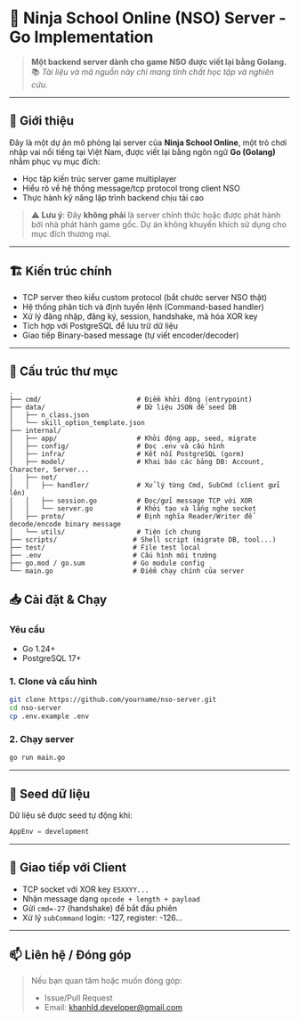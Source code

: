 # 🥷 Ninja School Online (NSO) Server - Go Implementation

> **Một backend server dành cho game NSO được viết lại bằng Golang.**  
> 📚 *Tài liệu và mã nguồn này chỉ mang tính chất học tập và nghiên cứu.*

---

## 📌 Giới thiệu

Đây là một dự án mô phỏng lại server của **Ninja School Online**, một trò chơi nhập vai nổi tiếng tại Việt Nam, được viết lại bằng ngôn ngữ **Go (Golang)** nhằm phục vụ mục đích:

- Học tập kiến trúc server game multiplayer
- Hiểu rõ về hệ thống message/tcp protocol trong client NSO
- Thực hành kỹ năng lập trình backend chịu tải cao

> ⚠️ **Lưu ý**: Đây **không phải** là server chính thức hoặc được phát hành bởi nhà phát hành game gốc. Dự án không khuyến khích sử dụng cho mục đích thương mại.

---

## 🏗 Kiến trúc chính

- TCP server theo kiểu custom protocol (bắt chước server NSO thật)
- Hệ thống phân tích và định tuyến lệnh (Command-based handler)
- Xử lý đăng nhập, đăng ký, session, handshake, mã hóa XOR key
- Tích hợp với PostgreSQL để lưu trữ dữ liệu
- Giao tiếp Binary-based message (tự viết encoder/decoder)

---

## 📂 Cấu trúc thư mục

```
.
├── cmd/                        # Điểm khởi động (entrypoint)
├── data/                       # Dữ liệu JSON để seed DB
│   ├── n_class.json
│   └── skill_option_template.json
├── internal/
│   ├── app/                    # Khởi động app, seed, migrate
│   ├── config/                 # Đọc .env và cấu hình
│   ├── infra/                  # Kết nối PostgreSQL (gorm)
│   ├── model/                  # Khai báo các bảng DB: Account, Character, Server...
│   ├── net/
│   │   ├── handler/            # Xử lý từng Cmd, SubCmd (client gửi lên)
│   │   ├── session.go          # Đọc/gửi message TCP với XOR
│   │   └── server.go           # Khởi tạo và lắng nghe socket
│   ├── proto/                  # Định nghĩa Reader/Writer để decode/encode binary message
│   └── utils/                  # Tiện ích chung
├── scripts/                   # Shell script (migrate DB, tool...)
├── test/                      # File test local
├── .env                       # Cấu hình môi trường
├── go.mod / go.sum            # Go module config
└── main.go                    # Điểm chạy chính của server
```

## 📥 Cài đặt & Chạy

### Yêu cầu

- Go 1.24+
- PostgreSQL 17+

### 1. Clone và cấu hình

```bash
git clone https://github.com/yourname/nso-server.git
cd nso-server
cp .env.example .env
```

### 2. Chạy server

```bash
go run main.go
```

---

## 🧪 Seed dữ liệu

Dữ liệu sẽ được seed tự động khi:

```go
AppEnv = development
```

---

## 🔐 Giao tiếp với Client

- TCP socket với XOR key `E5XXYY...`
- Nhận message dạng `opcode + length + payload`
- Gửi `cmd=-27` (handshake) để bắt đầu phiên
- Xử lý `subCommand` login: -127, register: -126...

---

## 📫 Liên hệ / Đóng góp

> Nếu bạn quan tâm hoặc muốn đóng góp:
> - Issue/Pull Request
> - Email: khanhld.developer@gmail.com
